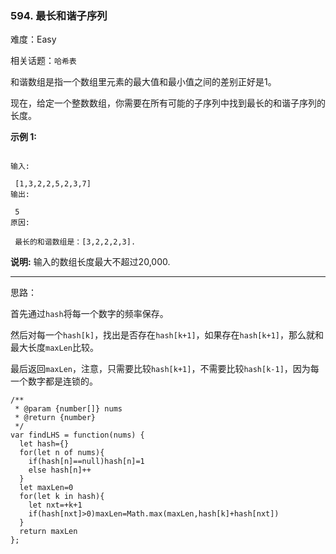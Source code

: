 ### 594. 最长和谐子序列

难度：Easy

相关话题：`哈希表`

和谐数组是指一个数组里元素的最大值和最小值之间的差别正好是1。



现在，给定一个整数数组，你需要在所有可能的子序列中找到最长的和谐子序列的长度。



**示例 1:** 



```

输入:

 [1,3,2,2,5,2,3,7]
输出:

 5
原因:

 最长的和谐数组是：[3,2,2,2,3].
```


**说明:**  输入的数组长度最大不超过20,000.




-----

思路：

首先通过`hash`将每一个数字的频率保存。

然后对每一个`hash[k]`，找出是否存在`hash[k+1]`，如果存在`hash[k+1]`，那么就和最大长度`maxLen`比较。

最后返回`maxLen`，注意，只需要比较`hash[k+1]`，不需要比较`hash[k-1]`，因为每一个数字都是连锁的。
```
/**
 * @param {number[]} nums
 * @return {number}
 */
var findLHS = function(nums) {
  let hash={}
  for(let n of nums){
    if(hash[n]==null)hash[n]=1
    else hash[n]++
  }
  let maxLen=0
  for(let k in hash){
    let nxt=+k+1
    if(hash[nxt]>0)maxLen=Math.max(maxLen,hash[k]+hash[nxt])
  }
  return maxLen
};
```

